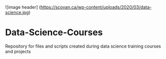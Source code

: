 ![image header] (https://scovan.ca/wp-content/uploads/2020/03/data-science.jpg)
# Data-Science-Courses
Repository for files and scripts created during data science training courses and projects
